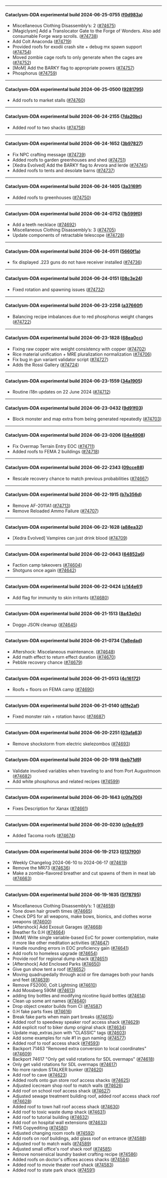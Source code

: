 
---

#### Cataclysm-DDA experimental build 2024-06-25-0755 ([f0d983a](https://github.com/CleverRaven/Cataclysm-DDA/releases/tag/cdda-experimental-2024-06-25-0755))

* Miscellaneous Clothing Disassembly’s: 2 ([#74675](https://github.com/CleverRaven/Cataclysm-DDA/pull/74675))
* [Magiclysm] Add a Translocator Gate to the Forge of Wonders. Also add consumable Forge warp scrolls. ([#74738](https://github.com/CleverRaven/Cataclysm-DDA/pull/74738))
* Add Colt Anaconda ([#74719](https://github.com/CleverRaven/Cataclysm-DDA/pull/74719))
* Provided roofs for exodii crash site + debug mx spawn support ([#74754](https://github.com/CleverRaven/Cataclysm-DDA/pull/74754))
* Moved zombie cage roofs to only generate when the cages are ([#74752](https://github.com/CleverRaven/Cataclysm-DDA/pull/74752))
* [MoM] Add the BARKY flag to appropriate powers ([#74757](https://github.com/CleverRaven/Cataclysm-DDA/pull/74757))
* Phosphorus ([#74759](https://github.com/CleverRaven/Cataclysm-DDA/pull/74759))

---

#### Cataclysm-DDA experimental build 2024-06-25-0500 ([9281795](https://github.com/CleverRaven/Cataclysm-DDA/releases/tag/cdda-experimental-2024-06-25-0500))

* Add roofs to market stalls ([#74760](https://github.com/CleverRaven/Cataclysm-DDA/pull/74760))

---

#### Cataclysm-DDA experimental build 2024-06-24-2155 ([7da20bc](https://github.com/CleverRaven/Cataclysm-DDA/releases/tag/cdda-experimental-2024-06-24-2155))

* Added roof to two shacks ([#74758](https://github.com/CleverRaven/Cataclysm-DDA/pull/74758))

---

#### Cataclysm-DDA experimental build 2024-06-24-1652 ([3b97827](https://github.com/CleverRaven/Cataclysm-DDA/releases/tag/cdda-experimental-2024-06-24-1652))

* Fix NPC crafting message ([#74739](https://github.com/CleverRaven/Cataclysm-DDA/pull/74739))
* Added roofs to garden greenhouses and shed ([#74751](https://github.com/CleverRaven/Cataclysm-DDA/pull/74751))
* [Xedra Evolved] Add the BARKY flag to Arvora and Ierde ([#74745](https://github.com/CleverRaven/Cataclysm-DDA/pull/74745))
* Added roofs to tents and desolate barns ([#74737](https://github.com/CleverRaven/Cataclysm-DDA/pull/74737))

---

#### Cataclysm-DDA experimental build 2024-06-24-1405 ([3a3169f](https://github.com/CleverRaven/Cataclysm-DDA/releases/tag/cdda-experimental-2024-06-24-1405))

* Added roofs to greenhouses ([#74750](https://github.com/CleverRaven/Cataclysm-DDA/pull/74750))

---

#### Cataclysm-DDA experimental build 2024-06-24-0752 ([1b599f0](https://github.com/CleverRaven/Cataclysm-DDA/releases/tag/cdda-experimental-2024-06-24-0752))

* Add a teeth necklace ([#74692](https://github.com/CleverRaven/Cataclysm-DDA/pull/74692))
* Miscellaneous Clothing Disassembly’s: 3 ([#74705](https://github.com/CleverRaven/Cataclysm-DDA/pull/74705))
* Update components of retractable telescope ([#74728](https://github.com/CleverRaven/Cataclysm-DDA/pull/74728))

---

#### Cataclysm-DDA experimental build 2024-06-24-0511 ([5660f1a](https://github.com/CleverRaven/Cataclysm-DDA/releases/tag/cdda-experimental-2024-06-24-0511))

* fix displayed .223 guns do not have receiver installed ([#74736](https://github.com/CleverRaven/Cataclysm-DDA/pull/74736))

---

#### Cataclysm-DDA experimental build 2024-06-24-0151 ([08c3e24](https://github.com/CleverRaven/Cataclysm-DDA/releases/tag/cdda-experimental-2024-06-24-0151))

* Fixed rotation and spawning issues ([#74732](https://github.com/CleverRaven/Cataclysm-DDA/pull/74732))

---

#### Cataclysm-DDA experimental build 2024-06-23-2258 ([a37660f](https://github.com/CleverRaven/Cataclysm-DDA/releases/tag/cdda-experimental-2024-06-23-2258))

* Balancing recipe imbalances due to red phosphorus weight changes ([#74722](https://github.com/CleverRaven/Cataclysm-DDA/pull/74722))

---

#### Cataclysm-DDA experimental build 2024-06-23-1828 ([68ea0cc](https://github.com/CleverRaven/Cataclysm-DDA/releases/tag/cdda-experimental-2024-06-23-1828))

* Fixing raw copper wire weight consistency with copper ([#74702](https://github.com/CleverRaven/Cataclysm-DDA/pull/74702))
* Rice material unification + MRE pluralization normalization ([#74706](https://github.com/CleverRaven/Cataclysm-DDA/pull/74706))
* Fix bug in gun variant validator script ([#74727](https://github.com/CleverRaven/Cataclysm-DDA/pull/74727))
* Adds the Rossi Gallery ([#74724](https://github.com/CleverRaven/Cataclysm-DDA/pull/74724))

---

#### Cataclysm-DDA experimental build 2024-06-23-1559 ([34a1905](https://github.com/CleverRaven/Cataclysm-DDA/releases/tag/cdda-experimental-2024-06-23-1559))

* Routine i18n updates on 22 June 2024 ([#74712](https://github.com/CleverRaven/Cataclysm-DDA/pull/74712))

---

#### Cataclysm-DDA experimental build 2024-06-23-0432 ([9d91f03](https://github.com/CleverRaven/Cataclysm-DDA/releases/tag/cdda-experimental-2024-06-23-0432))

* Block monster and map extra from being generated repeatedly ([#74703](https://github.com/CleverRaven/Cataclysm-DDA/pull/74703))

---

#### Cataclysm-DDA experimental build 2024-06-23-0206 ([04e4908](https://github.com/CleverRaven/Cataclysm-DDA/releases/tag/cdda-experimental-2024-06-23-0206))

* Fix Overmap Terrain Entry EOC ([#74711](https://github.com/CleverRaven/Cataclysm-DDA/pull/74711))
* Added roofs to FEMA 2 buildings ([#74718](https://github.com/CleverRaven/Cataclysm-DDA/pull/74718))

---

#### Cataclysm-DDA experimental build 2024-06-22-2343 ([09cce88](https://github.com/CleverRaven/Cataclysm-DDA/releases/tag/cdda-experimental-2024-06-22-2343))

* Rescale recovery chance to match previous probabilities ([#74667](https://github.com/CleverRaven/Cataclysm-DDA/pull/74667))

---

#### Cataclysm-DDA experimental build 2024-06-22-1915 ([b7a356d](https://github.com/CleverRaven/Cataclysm-DDA/releases/tag/cdda-experimental-2024-06-22-1915))

* Remove AF-2011A1 ([#74713](https://github.com/CleverRaven/Cataclysm-DDA/pull/74713))
* Remove Reloaded Ammo Failure ([#74707](https://github.com/CleverRaven/Cataclysm-DDA/pull/74707))

---

#### Cataclysm-DDA experimental build 2024-06-22-1628 ([a88ea32](https://github.com/CleverRaven/Cataclysm-DDA/releases/tag/cdda-experimental-2024-06-22-1628))

* [Xedra Evolved] Vampires can just drink blood ([#74709](https://github.com/CleverRaven/Cataclysm-DDA/pull/74709))

---

#### Cataclysm-DDA experimental build 2024-06-22-0643 ([64852a6](https://github.com/CleverRaven/Cataclysm-DDA/releases/tag/cdda-experimental-2024-06-22-0643))

* Faction camp takeovers ([#74604](https://github.com/CleverRaven/Cataclysm-DDA/pull/74604))
* Shotguns once again ([#74642](https://github.com/CleverRaven/Cataclysm-DDA/pull/74642))

---

#### Cataclysm-DDA experimental build 2024-06-22-0424 ([c144e61](https://github.com/CleverRaven/Cataclysm-DDA/releases/tag/cdda-experimental-2024-06-22-0424))

* Add flag for immunity to skin irritants ([#74680](https://github.com/CleverRaven/Cataclysm-DDA/pull/74680))

---

#### Cataclysm-DDA experimental build 2024-06-21-1513 ([8a43e0c](https://github.com/CleverRaven/Cataclysm-DDA/releases/tag/cdda-experimental-2024-06-21-1513))

* Doggo JSON cleanup ([#74645](https://github.com/CleverRaven/Cataclysm-DDA/pull/74645))

---

#### Cataclysm-DDA experimental build 2024-06-21-0734 ([7a8edad](https://github.com/CleverRaven/Cataclysm-DDA/releases/tag/cdda-experimental-2024-06-21-0734))

* Aftershock: Miscelaneous maintenance. ([#74648](https://github.com/CleverRaven/Cataclysm-DDA/pull/74648))
* Add math effect to return effect duration ([#74670](https://github.com/CleverRaven/Cataclysm-DDA/pull/74670))
* Pebble recovery chance ([#74679](https://github.com/CleverRaven/Cataclysm-DDA/pull/74679))

---

#### Cataclysm-DDA experimental build 2024-06-21-0513 ([4c16172](https://github.com/CleverRaven/Cataclysm-DDA/releases/tag/cdda-experimental-2024-06-21-0513))

* Roofs + floors on FEMA camp ([#74690](https://github.com/CleverRaven/Cataclysm-DDA/pull/74690))

---

#### Cataclysm-DDA experimental build 2024-06-21-0140 ([d1fe2af](https://github.com/CleverRaven/Cataclysm-DDA/releases/tag/cdda-experimental-2024-06-21-0140))

* Fixed monster rain + rotation havoc ([#74687](https://github.com/CleverRaven/Cataclysm-DDA/pull/74687))

---

#### Cataclysm-DDA experimental build 2024-06-20-2251 ([03afa63](https://github.com/CleverRaven/Cataclysm-DDA/releases/tag/cdda-experimental-2024-06-20-2251))

*  Remove shockstorm from electric skelezombos ([#74693](https://github.com/CleverRaven/Cataclysm-DDA/pull/74693))

---

#### Cataclysm-DDA experimental build 2024-06-20-1918 ([beb71d9](https://github.com/CleverRaven/Cataclysm-DDA/releases/tag/cdda-experimental-2024-06-20-1918))

* Validate involved variables when traveling to and from Port Augustmoon ([#74682](https://github.com/CleverRaven/Cataclysm-DDA/pull/74682))
* Add white phosphorus and related recipes ([#74599](https://github.com/CleverRaven/Cataclysm-DDA/pull/74599))

---

#### Cataclysm-DDA experimental build 2024-06-20-1643 ([c0fa700](https://github.com/CleverRaven/Cataclysm-DDA/releases/tag/cdda-experimental-2024-06-20-1643))

* Fixes Description for Xanax ([#74661](https://github.com/CleverRaven/Cataclysm-DDA/pull/74661))

---

#### Cataclysm-DDA experimental build 2024-06-20-0230 ([c0e4c91](https://github.com/CleverRaven/Cataclysm-DDA/releases/tag/cdda-experimental-2024-06-20-0230))

* Added Tacoma roofs ([#74674](https://github.com/CleverRaven/Cataclysm-DDA/pull/74674))

---

#### Cataclysm-DDA experimental build 2024-06-19-2123 ([0137f00](https://github.com/CleverRaven/Cataclysm-DDA/releases/tag/cdda-experimental-2024-06-19-2123))

* Weekly Changelog 2024-06-10 to 2024-06-17 ([#74619](https://github.com/CleverRaven/Cataclysm-DDA/pull/74619))
* Remove the MR73 ([#74636](https://github.com/CleverRaven/Cataclysm-DDA/pull/74636))
* Make a zombie-flavored breather and cut spawns of them in meat lab ([#74663](https://github.com/CleverRaven/Cataclysm-DDA/pull/74663))

---

#### Cataclysm-DDA experimental build 2024-06-19-1635 ([5f78795](https://github.com/CleverRaven/Cataclysm-DDA/releases/tag/cdda-experimental-2024-06-19-1635))

* Miscellaneous Clothing Disassembly’s: 1 ([#74659](https://github.com/CleverRaven/Cataclysm-DDA/pull/74659))
* Tone down hair growth times ([#74665](https://github.com/CleverRaven/Cataclysm-DDA/pull/74665))
* Check DPS for all weapons, make bows, bionics, and clothes worse weapons ([#74600](https://github.com/CleverRaven/Cataclysm-DDA/pull/74600))
* [Aftershock] Add Exosuit Garages ([#74668](https://github.com/CleverRaven/Cataclysm-DDA/pull/74668))
* Breather fix 0.H ([#74664](https://github.com/CleverRaven/Cataclysm-DDA/pull/74664))
* [MoM] Write single variable-based EoC for power contemplation, make it more like other meditation activities ([#74647](https://github.com/CleverRaven/Cataclysm-DDA/pull/74647))
* Handle rounding errors in EOC proficiency gain ([#74641](https://github.com/CleverRaven/Cataclysm-DDA/pull/74641))
* Add roofs to homeless upgrade ([#74654](https://github.com/CleverRaven/Cataclysm-DDA/pull/74654))
* Provide roof for regional dump shack ([#74651](https://github.com/CleverRaven/Cataclysm-DDA/pull/74651))
* [Aftershock] Add Enclosed Parks ([#74650](https://github.com/CleverRaven/Cataclysm-DDA/pull/74650))
* Give gun show tent a roof ([#74652](https://github.com/CleverRaven/Cataclysm-DDA/pull/74652))
* Moving quadrupedally through acid or fire damages both your hands and feet ([#74639](https://github.com/CleverRaven/Cataclysm-DDA/pull/74639))
* Remove FS2000, Colt Lightning  ([#74610](https://github.com/CleverRaven/Cataclysm-DDA/pull/74610))
* Add Mossberg 590M ([#74613](https://github.com/CleverRaven/Cataclysm-DDA/pull/74613))
* adding tiny bottles and modifying nicotine liquid bottles ([#74614](https://github.com/CleverRaven/Cataclysm-DDA/pull/74614))
* Clean up some ant names ([#74640](https://github.com/CleverRaven/Cataclysm-DDA/pull/74640))
* Drop object creator builds from CI ([#74587](https://github.com/CleverRaven/Cataclysm-DDA/pull/74587))
* 0.H fake parts fixes ([#74616](https://github.com/CleverRaven/Cataclysm-DDA/pull/74616))
* Break fake parts when main part breaks ([#74615](https://github.com/CleverRaven/Cataclysm-DDA/pull/74615))
* Added roof to speedway speaker roof access shack ([#74629](https://github.com/CleverRaven/Cataclysm-DDA/pull/74629))
* Add explicit roof to biker dump original shack ([#74634](https://github.com/CleverRaven/Cataclysm-DDA/pull/74634))
* Update map_extras.json with "CLASSIC" tags ([#74603](https://github.com/CleverRaven/Cataclysm-DDA/pull/74603))
* Add some examples for rule #1 in gun naming ([#74577](https://github.com/CleverRaven/Cataclysm-DDA/pull/74577))
* Added roof to roof access shack ([#74593](https://github.com/CleverRaven/Cataclysm-DDA/pull/74593))
* Backport 71463 "Removed extra conversion to local coordinates" ([#74609](https://github.com/CleverRaven/Cataclysm-DDA/pull/74609))
* Backport 74617 "Only get valid rotations for SDL overmaps" ([#74618](https://github.com/CleverRaven/Cataclysm-DDA/pull/74618))
* Only get valid rotations for SDL overmaps ([#74617](https://github.com/CleverRaven/Cataclysm-DDA/pull/74617))
* No more random STALKER bunker ([#74620](https://github.com/CleverRaven/Cataclysm-DDA/pull/74620))
* Add roof to cave ([#74623](https://github.com/CleverRaven/Cataclysm-DDA/pull/74623))
* Added roofs onto gun store roof access shacks ([#74625](https://github.com/CleverRaven/Cataclysm-DDA/pull/74625))
* Adjusted icecream shop roof to match walls ([#74626](https://github.com/CleverRaven/Cataclysm-DDA/pull/74626))
* Add roof on school roof access shack ([#74627](https://github.com/CleverRaven/Cataclysm-DDA/pull/74627))
* Adjusted sewage treatment building roof, added roof access shack roof ([#74628](https://github.com/CleverRaven/Cataclysm-DDA/pull/74628))
* Added roof to town hall roof access shack ([#74630](https://github.com/CleverRaven/Cataclysm-DDA/pull/74630))
* Add roof to toxic waste dump shack ([#74631](https://github.com/CleverRaven/Cataclysm-DDA/pull/74631))
* Add roof to tutorial building ([#74632](https://github.com/CleverRaven/Cataclysm-DDA/pull/74632))
* Add roof on hospital wall extensions ([#74633](https://github.com/CleverRaven/Cataclysm-DDA/pull/74633))
* FMS Copyediting ([#74580](https://github.com/CleverRaven/Cataclysm-DDA/pull/74580))
* Adjusted changing room roofs ([#74592](https://github.com/CleverRaven/Cataclysm-DDA/pull/74592))
* Add roofs on roof buildings, add glass roof on entrance ([#74588](https://github.com/CleverRaven/Cataclysm-DDA/pull/74588))
* Adjusted roof to match walls ([#74589](https://github.com/CleverRaven/Cataclysm-DDA/pull/74589))
* Adjusted small office's roof shack roof ([#74585](https://github.com/CleverRaven/Cataclysm-DDA/pull/74585))
* Remove nonsensical laundry basket crafting recipe ([#74586](https://github.com/CleverRaven/Cataclysm-DDA/pull/74586))
* Added roofs on doctor's offices access shacks ([#74584](https://github.com/CleverRaven/Cataclysm-DDA/pull/74584))
* Added roof to movie theater roof shack ([#74583](https://github.com/CleverRaven/Cataclysm-DDA/pull/74583))
* Added roof to state park shack ([#74591](https://github.com/CleverRaven/Cataclysm-DDA/pull/74591))

